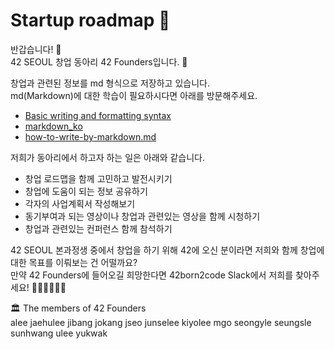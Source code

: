 # Startup roadmap 🚀

반갑습니다! 🙌\
42 SEOUL 창업 동아리 42 Founders입니다. 🦾

창업과 관련된 정보를 md 형식으로 저장하고 있습니다.\
md(Markdown)에 대한 학습이 필요하시다면 아래를 방문해주세요.
- [Basic writing and formatting syntax](https://docs.github.com/en/get-started/writing-on-github/getting-started-with-writing-and-formatting-on-github/basic-writing-and-formatting-syntax)
- [markdown_ko](https://github.com/jinkyukim-me/markdown_ko)
- [how-to-write-by-markdown.md](https://gist.github.com/ihoneymon/652be052a0727ad59601)

저희가 동아리에서 하고자 하는 일은 아래와 같습니다.
- 창업 로드맵을 함께 고민하고 발전시키기
- 창업에 도움이 되는 정보 공유하기
- 각자의 사업계획서 작성해보기
- 동기부여과 되는 영상이나 창업과 관련있는 영상을 함께 시청하기
- 창업과 관련있는 컨퍼런스 함께 참석하기

42 SEOUL 본과정생 중에서 창업을 하기 위해 42에 오신 분이라면 저희와 함께 창업에 대한 목표를 이뤄보는 건 어떨까요?\
만약 42 Founders에 들어오길 희망한다면 42born2code Slack에서 저희를 찾아주세요! 🙇🏻‍♂️🙇🏻‍♀️

🏛 The members of 42 Founders\
alee
jaehulee
jibang
jokang
jseo
junselee
kiyolee
mgo
seongyle
seungsle
sunhwang
ulee
yukwak